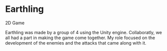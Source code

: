 # Earthling
2D Game

Earthling was made by a group of 4 using the Unity engine. Collaboratly, we all had a part in making the game come together. My role focused on the development of the enemies and the attacks that came along with it.
